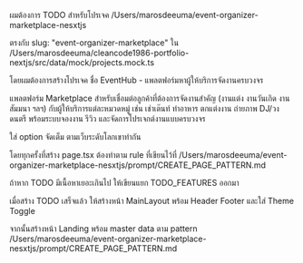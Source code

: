 ผมต้องการ TODO สำหรับโปรเจค /Users/marosdeeuma/event-organizer-marketplace-nesxtjs

ตรงกับ slug: "event-organizer-marketplace" ใน /Users/marosdeeuma/cleancode1986-portfolio-nextjs/src/data/mock/projects.mock.ts

โดยผมต้องการสร้างโปรเจค ชื่อ EventHub - แพลตฟอร์มหาผู้ให้บริการจัดงานครบวงจร

แพลตฟอร์ม Marketplace สำหรับเชื่อมต่อลูกค้าที่ต้องการจัดงานสำคัญ (งานแต่ง งานวันเกิด งานสัมมนา ฯลฯ) กับผู้ให้บริการแต่ละหมวดหมู่ เช่น เช่าเต๊นท์ ทำอาหาร ตกแต่งงาน ถ่ายภาพ DJ/วงดนตรี พร้อมระบบจองงาน รีวิว และจัดการโปรเจกต์งานแบบครบวงจร

ใส่ option จัดเต็ม ตามเว็บระดับโลกเขาทำกัน

โดยทุกครั้งที่สร้าง page.tsx ต้องทำตาม rule ที่เขียนไว้ที่ /Users/marosdeeuma/event-organizer-marketplace-nesxtjs/prompt/CREATE_PAGE_PATTERN.md

ถ้าหาก TODO มีเนื้อหาเยอะเกินไป ให้เขียนแยก TODO_FEATURES ออกมา

เมื่อสร้าง TODO เสร็จแล้ว ให้สร้างหน้า MainLayout พร้อม Header Footer และใส่ Theme Toggle

จากนั้นสร้างหน้า Landing พร้อม master data ตาม pattern /Users/marosdeeuma/event-organizer-marketplace-nesxtjs/prompt/CREATE_PAGE_PATTERN.md
